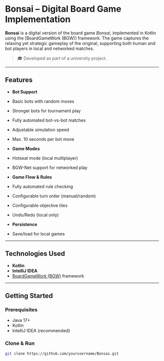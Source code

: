 #  Bonsai – Digital Board Game Implementation

**Bonsai** is a digital version of the board game *Bonsai*, implemented in Kotlin using the [BoardGameWork (BGW)] framework. The game captures the relaxing yet strategic gameplay of the original, supporting both human and bot players in local and networked matches.

> 🎓 Developed as part of a university project.

---

##  Features

-  **Bot Support**
  - Basic bots with random moves
  - Stronger bots for tournament play
  - Fully automated bot-vs-bot matches
  - Adjustable simulation speed
  - Max. 10 seconds per bot move

-  **Game Modes**
  - Hotseat mode (local multiplayer)
  - BGW-Net support for networked play

-  **Game Flow & Rules**
  - Fully automated rule checking
  - Configurable turn order (manual/random)
  - Configurable objective tiles
  - Undo/Redo (local only)

-  **Persistence**
  - Save/load for local games

---

##  Technologies Used

- **Kotlin**
- **IntelliJ IDEA**
- [BoardGameWork (BGW)](https://tudo-aqua.github.io/bgw/) framework

---

##  Getting Started

### Prerequisites
- Java 17+
- Kotlin
- IntelliJ IDEA (recommended)

### Clone & Run

```bash
git clone https://github.com/yourusername/Bonsai.git
